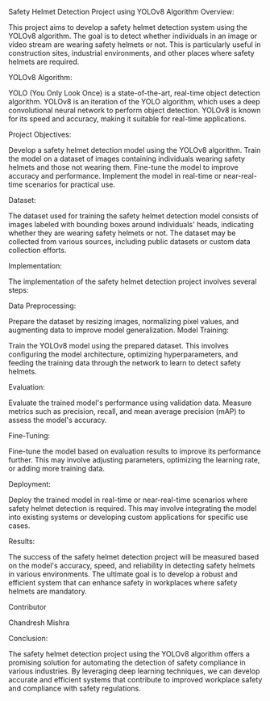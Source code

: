 Safety Helmet Detection Project using YOLOv8 Algorithm
Overview:

This project aims to develop a safety helmet detection system using the YOLOv8 algorithm. The goal is to detect whether individuals in an image or video stream are wearing safety helmets or not. This is particularly useful in construction sites, industrial environments, and other places where safety helmets are required.

YOLOv8 Algorithm:

YOLO (You Only Look Once) is a state-of-the-art, real-time object detection algorithm. YOLOv8 is an iteration of the YOLO algorithm, which uses a deep convolutional neural network to perform object detection. YOLOv8 is known for its speed and accuracy, making it suitable for real-time applications.

Project Objectives:

Develop a safety helmet detection model using the YOLOv8 algorithm.
Train the model on a dataset of images containing individuals wearing safety helmets and those not wearing them.
Fine-tune the model to improve accuracy and performance.
Implement the model in real-time or near-real-time scenarios for practical use.

Dataset:

The dataset used for training the safety helmet detection model consists of images labeled with bounding boxes around individuals' heads, indicating whether they are wearing safety helmets or not. The dataset may be collected from various sources, including public datasets or custom data collection efforts.

Implementation:

The implementation of the safety helmet detection project involves several steps:

Data Preprocessing: 

Prepare the dataset by resizing images, normalizing pixel values, and augmenting data to improve model generalization.
Model Training:

 Train the YOLOv8 model using the prepared dataset. This involves configuring the model architecture, optimizing hyperparameters, and feeding the training data through the network to learn to detect safety helmets.

Evaluation:

 Evaluate the trained model's performance using validation data. Measure metrics such as precision, recall, and mean average precision (mAP) to assess the model's accuracy.

Fine-Tuning:

 Fine-tune the model based on evaluation results to improve its performance further. This may involve adjusting parameters, optimizing the learning rate, or adding more training data.

Deployment:

 Deploy the trained model in real-time or near-real-time scenarios where safety helmet detection is required. This may involve integrating the model into existing systems or developing custom applications for specific use cases.

Results:

The success of the safety helmet detection project will be measured based on the model's accuracy, speed, and reliability in detecting safety helmets in various environments. The ultimate goal is to develop a robust and efficient system that can enhance safety in workplaces where safety helmets are mandatory.

Contributor

Chandresh Mishra  

Conclusion:

The safety helmet detection project using the YOLOv8 algorithm offers a promising solution for automating the detection of safety compliance in various industries. By leveraging deep learning techniques, we can develop accurate and efficient systems that contribute to improved workplace safety and compliance with safety regulations.